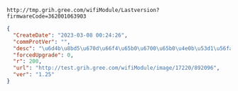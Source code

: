 `http://tmp.grih.gree.com/wifiModule/Lastversion?firmwareCode=362001063903`

```json
{
  "CreateDate": "2023-03-08 00:24:26",
  "commProtVer": "",
  "desc": "\u6d4b\u8bd5\u670d\u66f4\u65b0\u6700\u65b0\u4e0b\u53d1\u56fa\u4ef6",
  "forcedUpgrade": 0,
  "r": 200,
  "url": "http://test.grih.gree.com/wifiModule/image/17220/892096",
  "ver": "1.25"
}
```